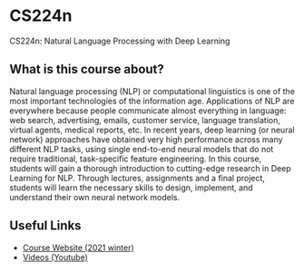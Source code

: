 # CS224n
CS224n: Natural Language Processing with Deep Learning
## What is this course about?

Natural language processing (NLP) or computational linguistics is one of the most important technologies of the information age. Applications of NLP are everywhere because people communicate almost everything in language: web search, advertising, emails, customer service, language translation, virtual agents, medical reports, etc. In recent years, deep learning (or neural network) approaches have obtained very high performance across many different NLP tasks, using single end-to-end neural models that do not require traditional, task-specific feature engineering. In this course, students will gain a thorough introduction to cutting-edge research in Deep Learning for NLP. Through lectures, assignments and a final project, students will learn the necessary skills to design, implement, and understand their own neural network models.

## Useful Links
- [Course Website (2021 winter)](https://web.stanford.edu/class/archive/cs/cs224n/cs224n.1214/)
- [Videos (Youtube)](https://www.youtube.com/playlist?list=PLoROMvodv4rOSH4v6133s9LFPRHjEmbmJ) 